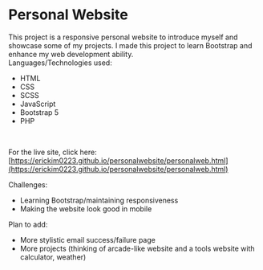 # Personal Website
This project is a responsive personal website to introduce myself and showcase some of my projects. I made this project to learn Bootstrap and enhance my web development ability. <br>
Languages/Technologies used:
- HTML
- CSS
- SCSS
- JavaScript
- Bootstrap 5
- PHP 
<br>
 
For the live site, click here: [https://erickim0223.github.io/personalwebsite/personalweb.html](https://erickim0223.github.io/personalwebsite/personalweb.html) 
<br>

Challenges: <br>
- Learning Bootstrap/maintaining responsiveness
- Making the website look good in mobile

Plan to add: <br>
- More stylistic email success/failure page
- More projects (thinking of arcade-like website and a tools website with calculator, weather)
